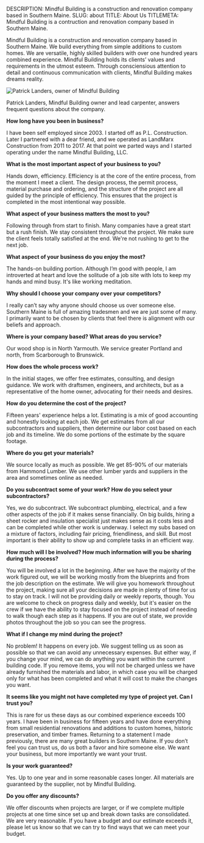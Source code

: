DESCRIPTION: Mindful Building is a construction and renovation company based in Southern Maine. 
SLUG: about 
TITLE: About Us
TITLEMETA: Mindful Building is a contruction and renovation company based in Southern Maine.

Mindful Building is a construction and renovation company based in Southern Maine. We build everything from simple additions to custom homes. We are versatile, highly skilled builders with over one hundred years combined experience. Mindful Building holds its clients&rsquo; values and requirements in the utmost esteem. Through consciensious attention to detail and continuous communication with clients, Mindful Building makes dreams reality.

<img alt="Patrick Landers, owner of Mindful Building" class="about__headshot" src="/images/patrick.jpg">

Patrick Landers, Mindful Building owner and lead carpenter, answers frequent questions about the company.

__How long have you been in business?__

I have been self employed since 2003. I started off as P.L. Construction. Later I partnered with a dear friend, and we operated as LandMarx Construction from 2011 to 2017. At that point we parted ways and I started operating under the name Mindful Building, LLC.

__What is the most important aspect of your business to you?__

Hands down, efficiency. Efficiency is at the core of the entire process, from the moment I meet a client. The design process, the permit process, material purchase and ordering, and the structure of the project are all guided by the principle of efficiency. This ensures that the project is completed in the most intentional way possible.  

__What aspect of your business matters the most to you?__

Following through from start to finish. Many companies have a great start but a rush finish. We stay consistent throughout the project. We make sure the client feels totally satisfied at the end. We're not rushing to get to the next job.

__What aspect of your business do you enjoy the most?__

The hands-on building portion. Although I&rsquo;m good with people, I am introverted at heart and love the solitude of a job site with lots to keep my hands and mind busy. It's like working meditation.

__Why should I choose your company over your competitors?__

I really can&rsquo;t say why anyone should choose us over someone else. Southern Maine is full of amazing tradesmen and we are just some of many. I primarily want to be chosen by clients that feel there is alignment with our beliefs and approach.

__Where is your company based? What areas do you service?__

Our wood shop is in North Yarmouth. We service greater Portland and north, from Scarborough to Brunswick.

__How does the whole process work?__

In the initial stages, we offer free estimates, consulting, and design guidance. We work with draftsmen, engineers, and architects, but as a representative of the home owner, advocating for their needs and desires.

__How do you determine the cost of the project?__

Fifteen years' experience helps a lot. Estimating is a mix of good accounting and honestly looking at each job. We get estimates from all our subcontractors and suppliers, then determine our labor cost based on each job and its timeline. We do some portions of the estimate by the square footage.

__Where do you get your materials?__

We source locally as much as possible. We get 85-90% of our materials from Hammond Lumber. We use other lumber yards and suppliers in the area and sometimes online as needed.

__Do you subcontract some of your work? How do you select your subcontractors?__

Yes, we do subcontract. We subcontract plumbing, electrical, and a few other aspects of the job if it makes sense financially. On big builds, hiring a sheet rocker and insulation specialist just makes sense as it costs less and can be completed while other work is underway. I select my subs based on a mixture of factors, including fair pricing, friendliness, and skill. But most important is their ability to show up and complete tasks in an efficient way.

__How much will I be involved? How much information will you be sharing during the process?__

You will be involved a lot in the beginning. After we have the majority of the work figured out, we will be working mostly from the blueprints and from the job description on the estimate. We will give you homework throughout the project, making sure all your decisions are made in plenty of time for us to stay on track. I will not be providing daily or weekly reports, though. You are welcome to check on progress daily and weekly, but it's easier on the crew if we have the ability to stay focused on the project instead of needing to walk though each step as it happens. If you are out of state, we provide photos throughout the job so you can see the progress.

__What if I change my mind during the project?__

No problem! It happens on every job. We suggest telling us as soon as possible so that we can avoid any unnecessary expenses. But either way, if you change your mind, we can do anything you want within the current building code. If you remove items, you will not be charged unless we have already furnished the materials and labor, in which case you will be charged only for what has been completed and what it will cost to make the changes you want.

__It seems like you might not have completed my type of project yet. Can I trust you?__

This is rare for us these days as our combined experience exceeds 100 years. I have been in business for fifteen years and have done everything from small residential renovations and additions to custom homes, historic preservation, and timber frames. Returning to a statement I made previously, there are many great builders in Southern Maine. If you don’t feel you can trust us, do us both a favor and hire someone else. We want your business, but more importantly we want your trust.

__Is your work guaranteed?__

Yes. Up to one year and in some reasonable cases longer. All materials are guaranteed by the supplier, not by Mindful Building.

__Do you offer any discounts?__

We offer discounts when projects are larger, or if we complete multiple projects at one time since set up and break down tasks are consolidated. We are very reasonable. If you have a budget and our estimate exceeds it, please let us know so that we can try to find ways that we can meet your budget.
